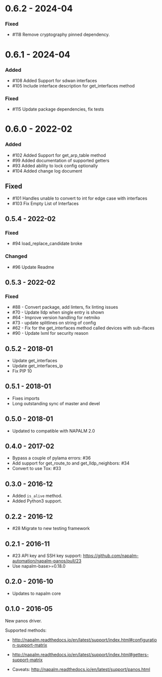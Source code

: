# 0.6.2 - 2024-04

### Fixed
- #118 Remove cryptography pinned dependency.


# 0.6.1 - 2024-04

### Added
- #108 Added Support for sdwan interfaces
- #105 Include interface description for get_interfaces method

### Fixed
- #115 Update package dependencies, fix tests


# 0.6.0 - 2022-02

### Added
- #102 Added Support for get_arp_table method
- #99 Added documentation of supported getters
- #93 Added ability to lock config optionally
- #104 Added change log document

## Fixed
- #101 Handles unable to convert to int for edge case with interfaces
- #103 Fix Empty List of Interfaces


## 0.5.4 - 2022-02

### Fixed
- #94 load_replace_candidate broke

### Changed
- #96 Update Readme


## 0.5.3 - 2022-02

### Fixed
- #88 - Convert package, add linters, fix linting issues 
- #70 - Update lldp when single entry is shown
- #64 - Improve version handling for netmiko 
- #73 - update splitlines on string of config 
- #62 - Fix for the get_interfaces method called devices with sub-ifaces
- #90 - Update lxml for security reason 


## 0.5.2 - 2018-01

- Update get_interfaces
- Update get_interfaces_ip
- Fix PIP 10 


## 0.5.1 - 2018-01

- Fixes imports
- Long outstanding sync of master and devel


## 0.5.0 - 2018-01

- Updated to compatible with NAPALM 2.0


## 0.4.0 - 2017-02

- Bypass a couple of pylama errors: #36 
- Add support for get_route_to and get_lldp_neighbors: #34 
- Convert to use Tox: #33 


## 0.3.0 - 2016-12

- Added `is_alive` method.
- Added Python3 support.


## 0.2.2 - 2016-12

- #28 Migrate to new testing framework


## 0.2.1 - 2016-11

- #23 API key and SSH key support: https://github.com/napalm-automation/napalm-panos/pull/23
- Use napalm-base>=0.18.0


## 0.2.0 - 2016-10

- Updates to napalm core


## 0.1.0 - 2016-05

New panos driver.

Supported methods:
- http://napalm.readthedocs.io/en/latest/support/index.html#configuration-support-matrix
- http://napalm.readthedocs.io/en/latest/support/index.html#getters-support-matrix

- Caveats: http://napalm.readthedocs.io/en/latest/support/panos.html
